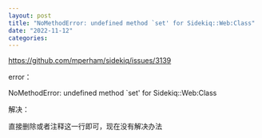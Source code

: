 ```yaml
---
layout: post
title: "NoMethodError: undefined method `set' for Sidekiq::Web:Class"
date: "2022-11-12"
categories: 
---
```

<p><a href="https://github.com/mperham/sidekiq/issues/3139">https://github.com/mperham/sidekiq/issues/3139</a></p>

<p>error：</p>

<p class="gh-header-title mb-2 lh-condensed f1 mr-0 flex-auto wb-break-word"><span class="js-issue-title markdown-title">NoMethodError: undefined method `set&#39; for Sidekiq::Web:Class</span></p>

<p><span class="js-issue-title markdown-title">解决：</span></p>

<p><span class="js-issue-title markdown-title">直接删除或者注释这一行即可，现在没有解决办法</span></p>

